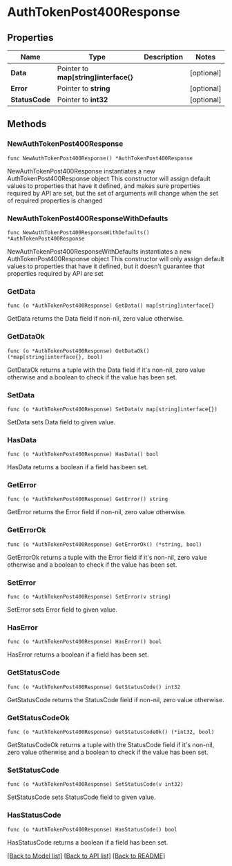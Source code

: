 # AuthTokenPost400Response

## Properties

Name | Type | Description | Notes
------------ | ------------- | ------------- | -------------
**Data** | Pointer to **map[string]interface{}** |  | [optional] 
**Error** | Pointer to **string** |  | [optional] 
**StatusCode** | Pointer to **int32** |  | [optional] 

## Methods

### NewAuthTokenPost400Response

`func NewAuthTokenPost400Response() *AuthTokenPost400Response`

NewAuthTokenPost400Response instantiates a new AuthTokenPost400Response object
This constructor will assign default values to properties that have it defined,
and makes sure properties required by API are set, but the set of arguments
will change when the set of required properties is changed

### NewAuthTokenPost400ResponseWithDefaults

`func NewAuthTokenPost400ResponseWithDefaults() *AuthTokenPost400Response`

NewAuthTokenPost400ResponseWithDefaults instantiates a new AuthTokenPost400Response object
This constructor will only assign default values to properties that have it defined,
but it doesn't guarantee that properties required by API are set

### GetData

`func (o *AuthTokenPost400Response) GetData() map[string]interface{}`

GetData returns the Data field if non-nil, zero value otherwise.

### GetDataOk

`func (o *AuthTokenPost400Response) GetDataOk() (*map[string]interface{}, bool)`

GetDataOk returns a tuple with the Data field if it's non-nil, zero value otherwise
and a boolean to check if the value has been set.

### SetData

`func (o *AuthTokenPost400Response) SetData(v map[string]interface{})`

SetData sets Data field to given value.

### HasData

`func (o *AuthTokenPost400Response) HasData() bool`

HasData returns a boolean if a field has been set.

### GetError

`func (o *AuthTokenPost400Response) GetError() string`

GetError returns the Error field if non-nil, zero value otherwise.

### GetErrorOk

`func (o *AuthTokenPost400Response) GetErrorOk() (*string, bool)`

GetErrorOk returns a tuple with the Error field if it's non-nil, zero value otherwise
and a boolean to check if the value has been set.

### SetError

`func (o *AuthTokenPost400Response) SetError(v string)`

SetError sets Error field to given value.

### HasError

`func (o *AuthTokenPost400Response) HasError() bool`

HasError returns a boolean if a field has been set.

### GetStatusCode

`func (o *AuthTokenPost400Response) GetStatusCode() int32`

GetStatusCode returns the StatusCode field if non-nil, zero value otherwise.

### GetStatusCodeOk

`func (o *AuthTokenPost400Response) GetStatusCodeOk() (*int32, bool)`

GetStatusCodeOk returns a tuple with the StatusCode field if it's non-nil, zero value otherwise
and a boolean to check if the value has been set.

### SetStatusCode

`func (o *AuthTokenPost400Response) SetStatusCode(v int32)`

SetStatusCode sets StatusCode field to given value.

### HasStatusCode

`func (o *AuthTokenPost400Response) HasStatusCode() bool`

HasStatusCode returns a boolean if a field has been set.


[[Back to Model list]](../README.md#documentation-for-models) [[Back to API list]](../README.md#documentation-for-api-endpoints) [[Back to README]](../README.md)


